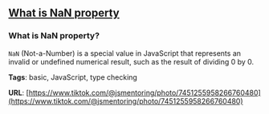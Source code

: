 ## [What is NaN property](#what-is-nan-property)

### What is NaN property?

`NaN` (Not-a-Number) is a special value in JavaScript that represents an invalid or undefined numerical result, such as the result of dividing 0 by 0.

**Tags**: basic, JavaScript, type checking

**URL**: [https://www.tiktok.com/@jsmentoring/photo/7451255958266760480](https://www.tiktok.com/@jsmentoring/photo/7451255958266760480)

